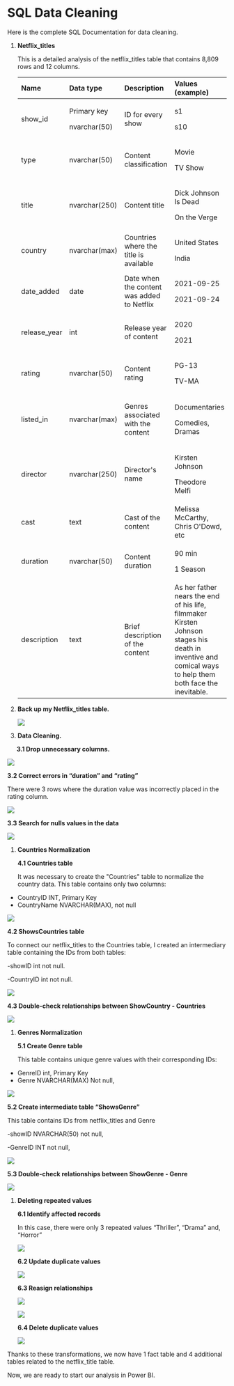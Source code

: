 ﻿# <a name="_8q5b7l6fdo3z"></a>**SQL Data Cleaning**
Here is the complete SQL Documentation for data cleaning.

1. **Netflix\_titles** 

   This is a detailed analysis of the netflix\_titles table that contains 8,809 rows and 12 columns.

   |**Name**|**Data type**|**Description**|**Values (example)**|
   | :- | :- | :- | :- |
   |show\_id|<p>Primary key</p><p>nvarchar(50)</p>|ID for every show|<p>s1</p><p>s10</p>|
   |type|nvarchar(50)|Content classification|<p>Movie</p><p>TV Show</p>|
   |title|nvarchar(250)|Content title|<p>Dick Johnson Is Dead</p><p>On the Verge</p>|
   |country|nvarchar(max)|Countries where the title is available|<p>United States</p><p>India</p>|
   |date\_added|date|Date when the content was added to Netflix|<p>2021-09-25</p><p>2021-09-24</p>|
   |release\_year|int|Release year of content|<p>2020</p><p>2021</p>|
   |rating|nvarchar(50)|<p>Content rating</p><p></p>|<p>PG-13</p><p>TV-MA</p>|
   |listed\_in|nvarchar(max)|<p>Genres associated with the content</p><p></p>|<p>Documentaries</p><p>Comedies, Dramas</p>|
   |director|nvarchar(250)|<p>Director's name</p><p></p>|<p>Kirsten Johnson</p><p>Theodore Melfi</p>|
   |cast|text|<p>Cast of the content</p><p></p>|Melissa McCarthy, Chris O'Dowd, etc|
   |duration|nvarchar(50)|Content duration|<p>90 min</p><p>1 Season</p>|
   |description|text|Brief description of the content|As her father nears the end of his life, filmmaker Kirsten Johnson stages his death in inventive and comical ways to help them both face the inevitable.|

1. **Back up my Netflix\_titles table.**

   ![](Aspose.Words.53d96ccc-51b5-4e2a-93f6-bff885aafbcd.001.png)

1. **Data Cleaning.**

`	`**3.1 Drop unnecessary columns.**

![](Aspose.Words.53d96ccc-51b5-4e2a-93f6-bff885aafbcd.002.png)

**3.2 Correct errors in “duration” and “rating”**

There were 3 rows where the duration value was incorrectly placed in the rating column.

![](Aspose.Words.53d96ccc-51b5-4e2a-93f6-bff885aafbcd.003.png)

**3.3 	Search for nulls values in the data**

![](Aspose.Words.53d96ccc-51b5-4e2a-93f6-bff885aafbcd.004.png)

1. **Countries Normalization** 

   **4.1 Countries table**

   It was necessary to create the "Countries" table to normalize the country data. This table contains only two columns:

- CountryID INT, Primary Key
- CountryName NVARCHAR(MAX), not null

![](Aspose.Words.53d96ccc-51b5-4e2a-93f6-bff885aafbcd.005.png)

**4.2 ShowsCountries table**

To connect our netflix\_titles to the Countries table, I created an intermediary table containing the IDs from both tables:

-showID int not null.

-CountryID int not null.

![](Aspose.Words.53d96ccc-51b5-4e2a-93f6-bff885aafbcd.006.png)

**4.3 Double-check relationships between ShowCountry - Countries**

![](Aspose.Words.53d96ccc-51b5-4e2a-93f6-bff885aafbcd.007.png)



1. **Genres Normalization**

   **5.1 Create Genre table**

   This table contains unique genre values with their corresponding  IDs:

- GenreID int, Primary Key
- Genre NVARCHAR(MAX) Not  null,

![](Aspose.Words.53d96ccc-51b5-4e2a-93f6-bff885aafbcd.008.png)

**5.2 Create intermediate table “ShowsGenre”**

This table contains IDs from netflix\_titles and Genre

-showID NVARCHAR(50) not null,

-GenreID INT not null,

![](Aspose.Words.53d96ccc-51b5-4e2a-93f6-bff885aafbcd.009.png)

**5.3 Double-check relationships between ShowGenre - Genre**

![](Aspose.Words.53d96ccc-51b5-4e2a-93f6-bff885aafbcd.010.png)


1. **Deleting repeated values**

   **6.1 Identify affected records**

   In this case, there were only 3 repeated values “Thriller”, “Drama” and, “Horror”

   ![](Aspose.Words.53d96ccc-51b5-4e2a-93f6-bff885aafbcd.011.png)

   **6.2 Update duplicate values**

   ![](Aspose.Words.53d96ccc-51b5-4e2a-93f6-bff885aafbcd.012.png)

   **6.3 Reasign relationships**

   ![](Aspose.Words.53d96ccc-51b5-4e2a-93f6-bff885aafbcd.013.png)

   ![](Aspose.Words.53d96ccc-51b5-4e2a-93f6-bff885aafbcd.014.png)

   **6.4 Delete duplicate values**

   ![](Aspose.Words.53d96ccc-51b5-4e2a-93f6-bff885aafbcd.015.png)

Thanks to these transformations, we now have 1 fact table and 4 additional tables related to the netflix\_title table.

Now, we are ready to start our analysis in Power BI.
